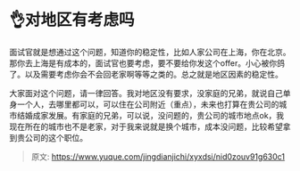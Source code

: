 # 👌对地区有考虑吗

面试官就是想通过这个问题，知道你的稳定性，比如人家公司在上海，你在北京。那你去上海是有成本的，面试官也要考虑，要不要给你发这个offer。小心被你鸽了。以及需要考虑你会不会回老家啊等等之类的。总之就是地区因素的稳定性。

大家面对这个问题，请一律回答。我对地区没有要求，没家庭的兄弟，就说自己单身一个人，去哪里都可以，可以住在公司附近（重点），未来也打算在贵公司的城市结婚成家发展。有家庭的兄弟，可以说，没问题的，贵公司的城市地点ok，我现在所在的城市也不是老家，对于我来说就是换个城市，成本没问题，比较希望拿到贵公司的这个职位。



> 原文: <https://www.yuque.com/jingdianjichi/xyxdsi/nid0zouv91g630c1>